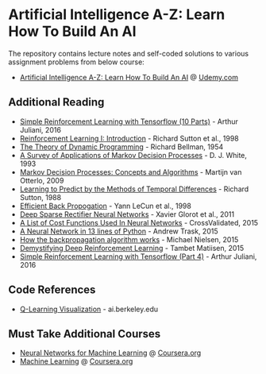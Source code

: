 # Artificial Intelligence A-Z: Learn How To Build An AI
The repository contains lecture notes and self-coded solutions to various assignment problems from below course:<br>
- [Artificial Intelligence A-Z: Learn How To Build An AI](https://www.udemy.com/artificial-intelligence-az/) @ [Udemy.com](https://www.udemy.com/)


## Additional Reading
- [Simple Reinforcement Learning with Tensorflow (10 Parts)](https://medium.com/emergent-future/simple-reinforcement-learning-with-tensorflow-part-0-q-learning-with-tables-and-neural-networks-d195264329d0) - Arthur Juliani, 2016
- [Reinforcement Learning I: Introduction](http://citeseer.ist.psu.edu/viewdoc/summary?doi=10.1.1.32.7692) - Richard Sutton et al., 1998
- [The Theory of Dynamic Programming](https://www.rand.org/content/dam/rand/pubs/papers/2008/P550.pdf) - Richard Bellman, 1954
- [A Survey of Applications of Markov Decision Processes](http://www.cs.uml.edu/ecg/uploads/AIfall14/MDPApplications3.pdf) - D. J. White, 1993
- [Markov Decision Processes: Concepts and Algorithms](https://pdfs.semanticscholar.org/968b/ab782e52faf0f7957ca0f38b9e9078454afe.pdf) - Martijn van Otterlo, 2009
- [Learning to Predict by the Methods of Temporal Differences](https://link.springer.com/article/10.1007/BF00115009) - Richard Sutton, 1988
- [Efficient Back Propogation](http://yann.lecun.com/exdb/publis/pdf/lecun-98b.pdf) - Yann LeCun et al., 1998
- [Deep Sparse Rectifier Neural Networks](http://proceedings.mlr.press/v15/glorot11a/glorot11a.pdf) - Xavier Glorot et al., 2011
- [A List of Cost Functions Used In Neural Networks](https://stats.stackexchange.com/questions/154879/a-list-of-cost-functions-used-in-neural-networks-alongside-applications) - CrossValidated, 2015
- [A Neural Network in 13 lines of Python](http://iamtrask.github.io/2015/07/27/python-network-part2/) - Andrew Trask, 2015
- [How the backpropagation algorithm works](http://neuralnetworksanddeeplearning.com/chap2.html) - Michael Nielsen, 2015
- [Demystifying Deep Reinforcement Learning](http://neuro.cs.ut.ee/demystifying-deep-reinforcement-learning/) - Tambet Matiisen, 2015
- [Simple Reinforcement Learning with Tensorflow (Part 4)](https://medium.com/@awjuliani/simple-reinforcement-learning-with-tensorflow-part-4-deep-q-networks-and-beyond-8438a3e2b8df) - Arthur Juliani, 2016

## Code References
- [Q-Learning Visualization](http://ai.berkeley.edu/home.html) - ai.berkeley.edu

## Must Take Additional Courses
- [Neural Networks for Machine Learning](https://www.coursera.org/learn/neural-networks) @ [Coursera.org](https://www.coursera.org/)
- [Machine Learning](https://www.coursera.org/learn/machine-learning) @ [Coursera.org](https://www.coursera.org/)
